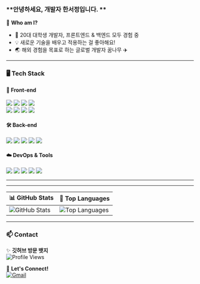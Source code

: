### **안녕하세요, 개발자 한서정입니다. **  


🌱 **Who am I?**  
- 📌 20대 대학생 개발자, 프론트엔드 & 백엔드 모두 경험 중  
- 💡 새로운 기술을 배우고 적용하는 걸 좋아해요!  
- 🌏 해외 경험을 목표로 하는 글로벌 개발자 꿈나무 ✈️  

---

### 🖥️ Tech Stack  

#### 🎨 Front-end  
<p>
<img src="https://img.shields.io/badge/HTML5-E34F26?style=flat-square&logo=HTML5&logoColor=white"/>  
<img src="https://img.shields.io/badge/CSS3-1572B6?style=flat-square&logo=CSS3&logoColor=white"/>  
<img src="https://img.shields.io/badge/JavaScript-F7DF1E?style=flat-square&logo=JavaScript&logoColor=black"/>  
<img src="https://img.shields.io/badge/TypeScript-3178C6?style=flat-square&logo=TypeScript&logoColor=white"/>  
<br>
<img src="https://img.shields.io/badge/React-61DAFB?style=flat-square&logo=React&logoColor=white"/>  
<img src="https://img.shields.io/badge/Vite-646CFF?style=flat-square&logo=Vite&logoColor=white"/>  
<img src="https://img.shields.io/badge/Styled%20Components-DB7093?style=flat-square&logo=styled-components&logoColor=white"/>  
<img src="https://img.shields.io/badge/TailwindCSS-38B2AC?style=flat-square&logo=TailwindCSS&logoColor=white"/>  
</p>

#### 🛠 Back-end  
<p>
<img src="https://img.shields.io/badge/Java-007396?style=flat-square&logo=Java&logoColor=white"/>  
<img src="https://img.shields.io/badge/Node.js-339933?style=flat-square&logo=Node.js&logoColor=white"/>  
<img src="https://img.shields.io/badge/Spring%20Boot-6DB33F?style=flat-square&logo=SpringBoot&logoColor=white"/>  
<img src="https://img.shields.io/badge/Prisma-2D3748?style=flat-square&logo=Prisma&logoColor=white"/>  
<img src="https://img.shields.io/badge/MySQL-4479A1?style=flat-square&logo=MySQL&logoColor=white"/>  
</p>

#### ☁️ DevOps & Tools  
<p>
<img src="https://img.shields.io/badge/Git-F05032?style=flat-square&logo=Git&logoColor=white"/>  
<img src="https://img.shields.io/badge/GitHub-181717?style=flat-square&logo=GitHub&logoColor=white"/>  
<img src="https://img.shields.io/badge/GitHub%20Actions-2088FF?style=flat-square&logo=GitHub-Actions&logoColor=white"/>  
<img src="https://img.shields.io/badge/Vercel-000000?style=flat-square&logo=Vercel&logoColor=white"/>  
<img src="https://img.shields.io/badge/AWS-232F3E?style=flat-square&logo=Amazon-AWS&logoColor=white"/>  
</p>

---
  <!--START_SECTION:waka-->
  <!--END_SECTION:waka-->

---

| 📊 GitHub Stats | 📌 Top Languages |
|---|---|
| ![GitHub Stats](https://github-readme-stats.vercel.app/api?username=xseojungx&show_icons=true&theme=default&hide_border=true&count_private=true) | ![Top Languages](https://github-readme-stats.vercel.app/api/top-langs/?username=xseojungx&layout=compact&theme=default&hide_border=true) |
---

### 📫 Contact  

✨ **깃허브 방문 뱃지**  
![Profile Views](https://komarev.com/ghpvc/?username=xseojungx&color=blue)  

💌 **Let's Connect!**  
[![Gmail](https://img.shields.io/badge/Gmail-D14836?style=flat-square&logo=gmail&logoColor=white)](mailto:sjhan0814@gmail.com)  


